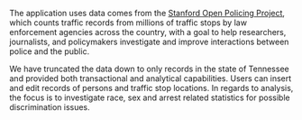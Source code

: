The application uses data comes from the [Stanford Open Policing Project](https://openpolicing.stanford.edu/), which counts traffic records from millions of traffic stops by law enforcement agencies across the country, with a goal to help researchers, journalists, and policymakers investigate and improve interactions between police and the public.

We have truncated the data down to only records in the state of Tennessee and provided both transactional and analytical capabilities. Users can insert and edit records of persons and traffic stop locations. In regards to analysis, the focus is to investigate race, sex and arrest related statistics for possible discrimination issues.
